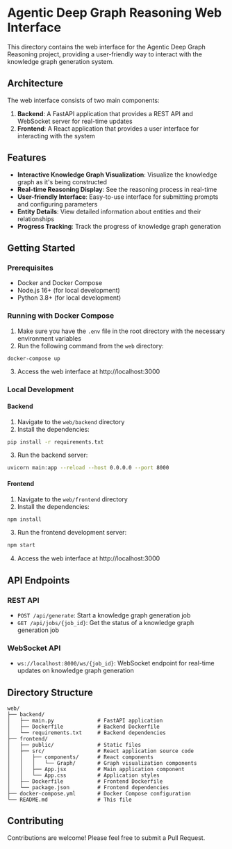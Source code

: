 # Agentic Deep Graph Reasoning Web Interface

This directory contains the web interface for the Agentic Deep Graph Reasoning project, providing a user-friendly way to interact with the knowledge graph generation system.

## Architecture

The web interface consists of two main components:

1. **Backend**: A FastAPI application that provides a REST API and WebSocket server for real-time updates
2. **Frontend**: A React application that provides a user interface for interacting with the system

## Features

- **Interactive Knowledge Graph Visualization**: Visualize the knowledge graph as it's being constructed
- **Real-time Reasoning Display**: See the reasoning process in real-time
- **User-friendly Interface**: Easy-to-use interface for submitting prompts and configuring parameters
- **Entity Details**: View detailed information about entities and their relationships
- **Progress Tracking**: Track the progress of knowledge graph generation

## Getting Started

### Prerequisites

- Docker and Docker Compose
- Node.js 16+ (for local development)
- Python 3.8+ (for local development)

### Running with Docker Compose

1. Make sure you have the `.env` file in the root directory with the necessary environment variables
2. Run the following command from the `web` directory:

```bash
docker-compose up
```

3. Access the web interface at http://localhost:3000

### Local Development

#### Backend

1. Navigate to the `web/backend` directory
2. Install the dependencies:

```bash
pip install -r requirements.txt
```

3. Run the backend server:

```bash
uvicorn main:app --reload --host 0.0.0.0 --port 8000
```

#### Frontend

1. Navigate to the `web/frontend` directory
2. Install the dependencies:

```bash
npm install
```

3. Run the frontend development server:

```bash
npm start
```

4. Access the web interface at http://localhost:3000

## API Endpoints

### REST API

- `POST /api/generate`: Start a knowledge graph generation job
- `GET /api/jobs/{job_id}`: Get the status of a knowledge graph generation job

### WebSocket API

- `ws://localhost:8000/ws/{job_id}`: WebSocket endpoint for real-time updates on knowledge graph generation

## Directory Structure

```
web/
├── backend/
│   ├── main.py              # FastAPI application
│   ├── Dockerfile           # Backend Dockerfile
│   └── requirements.txt     # Backend dependencies
├── frontend/
│   ├── public/              # Static files
│   ├── src/                 # React application source code
│   │   ├── components/      # React components
│   │   │   └── Graph/       # Graph visualization components
│   │   ├── App.jsx          # Main application component
│   │   └── App.css          # Application styles
│   ├── Dockerfile           # Frontend Dockerfile
│   └── package.json         # Frontend dependencies
├── docker-compose.yml       # Docker Compose configuration
└── README.md                # This file
```

## Contributing

Contributions are welcome! Please feel free to submit a Pull Request.